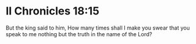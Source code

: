 # II Chronicles 18:15

But the king said to him, How many times shall I make you swear that you speak to me nothing but the truth in the name of the Lord?
